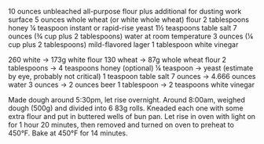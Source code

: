10 ounces unbleached all-purpose flour plus additional for dusting work surface
5 ounces whole wheat (or white whole wheat) flour
2 tablespoons honey
¼ teaspoon instant or rapid-rise yeast
1½ teaspoons table salt
7 ounces (¾ cup plus 2 tablespoons) water at room temperature
3 ounces (¼ cup plus 2 tablespoons) mild-flavored lager
1 tablespoon white vinegar

260 white -> 173g white flour
130 wheat -> 87g whole wheat flour
2 tablespoons -> 4 teaspoons honey (optional)
¼ teaspoon -> yeast (estimate by eye, probably not critical)
1 teaspoon table salt
7 ounces -> 4.666 ounces water
3 ounces -> 2 ounces beer
1 tablespoon -> 2 teaspoons white vinegar

Made dough around 5:30pm, let rise overnight. Around 8:00am, weighed dough (500g) and divided into 6 83g rolls. Kneaded each one with some extra flour and put in buttered wells of bun pan. Let rise in oven with light on for 1 hour 20 minutes, then removed and turned on oven to preheat to 450°F. Bake at 450°F for 14 minutes.